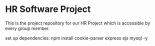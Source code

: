 # HR Software Project 

This is the project repository for our HR Project which is accessible by every group member.


set up dependencies:
npm install cookie-parser express ejs mysql -y










